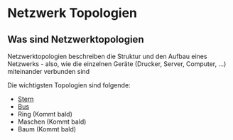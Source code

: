 # Netzwerk Topologien

## Was sind Netzwerktopologien

Netzwerktopologien beschreiben die Struktur und den Aufbau eines Netzwerks - also, wie die einzelnen Geräte (Drucker, Server, Computer, ...) miteinander verbunden sind

Die wichtigsten Topologien sind folgende:

- [Stern](/lernen/netzwerktechnik/topologien/stern)
- [Bus](/lernen/netzwerktechnik/topologien/bus)
- Ring (Kommt bald)
- Maschen (Kommt bald)
- Baum (Kommt bald)
